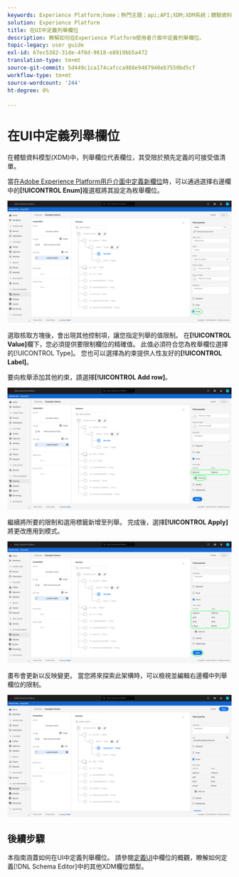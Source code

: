 ```yaml
---
keywords: Experience Platform;home；熱門主題；api;API;XDM;XDM系統；體驗資料模型；ui;workspace;enum;field;
solution: Experience Platform
title: 在UI中定義列舉欄位
description: 瞭解如何在Experience Platform使用者介面中定義列舉欄位。
topic-legacy: user guide
exl-id: 67ec5382-31de-4f8d-9618-e8919bb5a472
translation-type: tm+mt
source-git-commit: 5d449c1ca174cafcca988e9487940eb7550bd5cf
workflow-type: tm+mt
source-wordcount: '244'
ht-degree: 0%

---
```


# 在UI中定義列舉欄位

在體驗資料模型(XDM)中，列舉欄位代表欄位，其受限於預先定義的可接受值清單。

當[在Adobe Experience Platform用戶介面中定義新欄位](./overview.md#define)時，可以通過選擇右邊欄中的&#x200B;**[!UICONTROL Enum]**&#x200B;複選框將其設定為枚舉欄位。

![](../../images/ui/fields/special/enum.png)

選取核取方塊後，會出現其他控制項，讓您指定列舉的值限制。 在&#x200B;**[!UICONTROL Value]**&#x200B;欄下，您必須提供要限制欄位的精確值。 此值必須符合您為枚舉欄位選擇的[!UICONTROL Type]。 您也可以選擇為約束提供人性友好的&#x200B;**[!UICONTROL Label]**。

要向枚舉添加其他約束，請選擇&#x200B;**[!UICONTROL Add row]**。

![](../../images/ui/fields/special/enum-add-row.png)

繼續將所要的限制和選用標籤新增至列舉。 完成後，選擇&#x200B;**[!UICONTROL Apply]**&#x200B;將更改應用到模式。

![](../../images/ui/fields/special/enum-configured.png)

畫布會更新以反映變更。 當您將來探索此架構時，可以檢視並編輯右邊欄中列舉欄位的限制。

![](../../images/ui/fields/special/enum-applied.png)

## 後續步驟

本指南涵蓋如何在UI中定義列舉欄位。 請參閱[定義UI](./overview.md#special)中欄位的概觀，瞭解如何定義[!DNL Schema Editor]中的其他XDM欄位類型。
